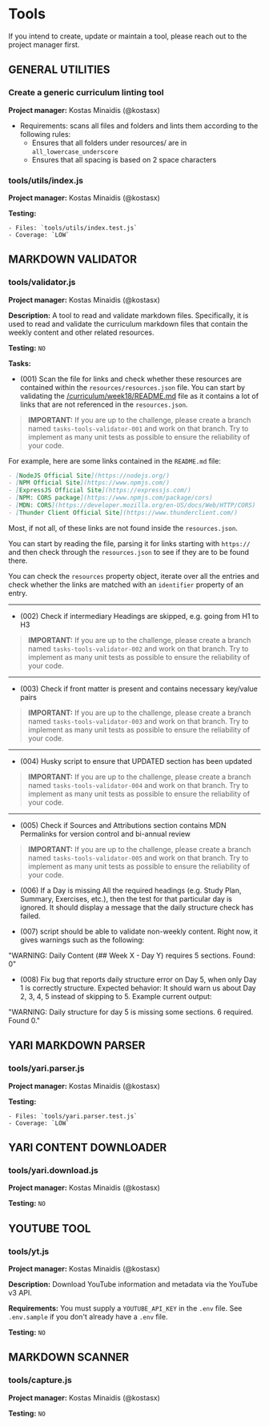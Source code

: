 # Tools

If you intend to create, update or maintain a tool, please reach out to the project manager first.

## GENERAL UTILITIES

  ### Create a generic curriculum linting tool

  **Project manager:** Kostas Minaidis (@kostasx)

  - Requirements: scans all files and folders and lints them according to the following rules:
    - Ensures that all folders under resources/ are in `all_lowercase_underscore`
    - Ensures that all spacing is based on 2 space characters

  ### tools/utils/index.js

  **Project manager:** Kostas Minaidis (@kostasx)

  **Testing:** 

    - Files: `tools/utils/index.test.js` 
    - Coverage: `LOW`

## MARKDOWN VALIDATOR 

  ### tools/validator.js

  **Project manager:** Kostas Minaidis (@kostasx)

  **Description:** A tool to read and validate markdown files. Specifically, it is used to read and validate the curriculum markdown files that contain the weekly content and other related resources.

  **Testing:** `NO`

  **Tasks:**

  - (001) Scan the file for links and check whether these resources are contained within the `resources/resources.json` file. You can start by validating the [/curriculum/week18/README.md](../curriculum/week18/README.md) file as it contains a lot of links that are not referenced in the `resources.json`.  

  > **IMPORTANT:** If you are up to the challenge, please create a branch named `tasks-tools-validator-001` and work on that branch. Try to implement as many unit tests as possible to ensure the reliability of your code.

  For example, here are some links contained in the `README.md` file:

  ```markdown
  - [NodeJS Official Site](https://nodejs.org/)
  - [NPM Official Site](https://www.npmjs.com/)
  - [ExpressJS Official Site](https://expressjs.com/)
  - [NPM: CORS package](https://www.npmjs.com/package/cors)
  - [MDN: CORS](https://developer.mozilla.org/en-US/docs/Web/HTTP/CORS)
  - [Thunder Client Official Site](https://www.thunderclient.com/)
  ```

  Most, if not all, of these links are not found inside the `resources.json`.

  You can start by reading the file, parsing it for links starting with `https://` and then check through the `resources.json` to see if they are to be found there.

  You can check the `resources` property object, iterate over all the entries and check whether the links are matched with an `identifier` property of an entry.

  ---

  - (002) Check if intermediary Headings are skipped, e.g. going from H1 to H3

  > **IMPORTANT:** If you are up to the challenge, please create a branch named `tasks-tools-validator-002` and work on that branch. Try to implement as many unit tests as possible to ensure the reliability of your code.

  ---
  
  - (003) Check if front matter is present and contains necessary key/value pairs

  > **IMPORTANT:** If you are up to the challenge, please create a branch named `tasks-tools-validator-003` and work on that branch. Try to implement as many unit tests as possible to ensure the reliability of your code.

  ---

  - (004) Husky script to ensure that UPDATED section has been updated

  > **IMPORTANT:** If you are up to the challenge, please create a branch named `tasks-tools-validator-004` and work on that branch. Try to implement as many unit tests as possible to ensure the reliability of your code.

  ---

  - (005) Check if Sources and Attributions section contains MDN Permalinks for version control and bi-annual review

  > **IMPORTANT:** If you are up to the challenge, please create a branch named `tasks-tools-validator-005` and work on that branch. Try to implement as many unit tests as possible to ensure the reliability of your code.

  - (006) If a Day is missing All the required headings (e.g. Study Plan, Summary, Exercises, etc.), then the test for that particular day is ignored. It should display a message that the daily structure check has failed.

  - (007) script should be able to validate non-weekly content.
  Right now, it gives warnings such as the following:

  "WARNING: Daily Content (## Week X - Day Y) requires 5 sections. Found: 0"

  - (008) Fix bug that reports daily structure error on Day 5, when only Day 1 is correctly structure. Expected behavior: It should warn us about Day 2, 3, 4, 5 instead of skipping to 5. Example current output:

  "WARNING: Daily structure for day 5 is missing some sections.
   6 required. Found 0."

## YARI MARKDOWN PARSER

  ### tools/yari.parser.js

  **Project manager:** Kostas Minaidis (@kostasx)

  **Testing:** 

    - Files: `tools/yari.parser.test.js` 
    - Coverage: `LOW`

## YARI CONTENT DOWNLOADER

  ### tools/yari.download.js

  **Project manager:** Kostas Minaidis (@kostasx)

  **Testing:** `NO`

## YOUTUBE TOOL

  ### tools/yt.js

  **Project manager:** Kostas Minaidis (@kostasx)

  **Description:** Download YouTube information and metadata via the YouTube v3 API.

  **Requirements:** You must supply a `YOUTUBE_API_KEY` in the `.env` file. See `.env.sample` if you don't already have a `.env` file.

  **Testing:** `NO`

## MARKDOWN SCANNER

  ### tools/capture.js

  **Project manager:** Kostas Minaidis (@kostasx)

  **Testing:** `NO`

